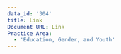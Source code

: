 ```yaml
---
data_id: '304'
title: Link
Document URL: Link
Practice Area:
  - 'Education, Gender, and Youth'
---
```


